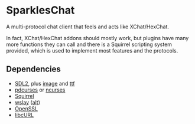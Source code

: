 SparklesChat
============

A multi-protocol chat client that feels and acts like XChat/HexChat.

In fact, XChat/HexChat addons should mostly work, but plugins have many more functions they can call
and there is a Squirrel scripting system provided, which is used to implement most features and the protocols.

Dependencies
--------------
- [SDL2](https://www.libsdl.org/), plus [image](https://www.libsdl.org/projects/SDL_image/) and [ttf](https://www.libsdl.org/projects/SDL_ttf/)
- [pdcurses](http://pdcurses.sourceforge.net/) or [ncurses](http://invisible-island.net/ncurses/)
- [Squirrel](http://www.squirrel-lang.org/)
- [wslay](https://github.com/tatsuhiro-t/wslay) ([alt](https://github.com/jirihnidek/wslay))
- [OpenSSL](https://www.openssl.org/)
- [libcURL](http://curl.haxx.se/libcurl/)
